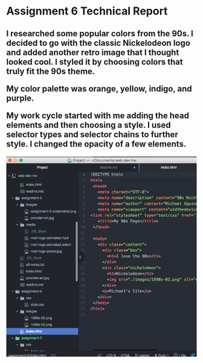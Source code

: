 <h1>Assignment 6 Technical Report<h2>

<p>I researched some popular colors from the 90s. I decided to go with the classic Nickelodeon logo and added another retro image that I thought looked cool. I styled it by choosing colors that truly fit the 90s theme.</p>

My color palette was orange, yellow, indigo, and purple.

My work cycle started with me adding the head elements and then choosing a style. I used selector types and selector chains to further style. I changed the opacity of a few elements.

![screenshot](./images/a6-screenshot.png)
